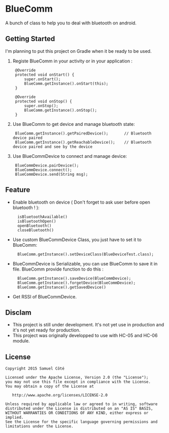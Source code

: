 BlueComm
=====================
A bunch of class to help you to deal with bluetooth on android.

## Getting Started
I'm planning to put this project on Gradle when it be ready to be used.

1. Registe BlueComm in your activity or in your application :

		@Override
        protected void onStart() {
            super.onStart();
            BlueComm.getInstance().onStart(this);
        }

        @Override
        protected void onStop() {
            super.onStop();
            BlueComm.getInstance().onStop();
        }

2. Use BlueComm to get device and manage bluetooth state:

		BlueComm.getInstance().getPairedDevice();		// Bluetooth device paired
        BlueComm.getInstance().getReachableDevice();	// Bluetooth device paired and see by the device
        
3. Use BlueCommDevice to connect and manage device:

		BlueCommDevice.pairDevice();
		BlueCommDevice.connect();
		BlueCommDevice.send(String msg); 



## Feature
- Enable bluetooth on device ( Don't forget to ask user before open bluetooth ! ):

		isBluetoothAvailable()
    	isBluetoothOpen()
    	openBluetooth()
    	closeBluetooth()
    
- Use custom BlueCommDevice Class, you just have to set it to BlueComm:
		
        BlueComm.getInstance().setDeviceClass(BlueDeviceTest.class);
        
- BlueCommDevice is Serializable, you can use BlueComm to save it in file. BlueComm provide function to do this : 

		BlueComm.getInstance().saveDevice(BlueCommDevice);
        BlueComm.getInstance().forgetDevice(BlueCommDevice);
        BlueComm.getInstance().getSavedDevice()

- Get RSSI of BlueCommDevice.

## Disclam
- This project is still under development. It's not yet use in production and it's not yet ready for production.
- This project was originally developped to use with HC-05 and HC-06 module.

## License
	Copyright 2015 Samuel Côté

	Licensed under the Apache License, Version 2.0 (the "License");
	you may not use this file except in compliance with the License.
	You may obtain a copy of the License at

	   http://www.apache.org/licenses/LICENSE-2.0

	Unless required by applicable law or agreed to in writing, software
	distributed under the License is distributed on an "AS IS" BASIS,
	WITHOUT WARRANTIES OR CONDITIONS OF ANY KIND, either express or implied.
	See the License for the specific language governing permissions and
	limitations under the License.





